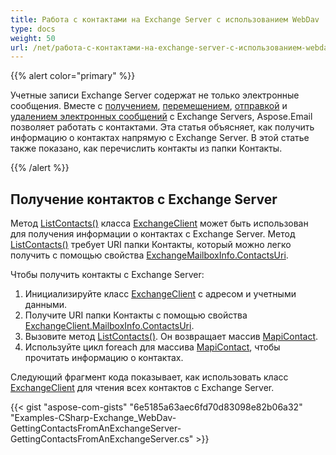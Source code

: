 ```yaml
---
title: Работа с контактами на Exchange Server с использованием WebDav
type: docs
weight: 50
url: /net/работа-с-контактами-на-exchange-server-с-использованием-webdav/
---
```


{{% alert color="primary" %}} 

Учетные записи Exchange Server содержат не только электронные сообщения. Вместе с [получением](/email/net/working-with-exchange-mailbox-and-messages-using-webdav/#fetch-messages-from-an-exchange-server-mailbox), [перемещением](/email/net/working-with-exchange-mailbox-and-messages-using-webdav/#moving-messages), [отправкой](/email/net/working-with-exchange-mailbox-and-messages-using-webdav/#sending-email-messages) и [удалением электронных сообщений](/email/net/working-with-exchange-mailbox-and-messages-using-webdav/#deleting-messages) с Exchange Servers, Aspose.Email позволяет работать с контактами. Эта статья объясняет, как получить информацию о контактах напрямую с Exchange Server. В этой статье также показано, как перечислить контакты из папки Контакты.

{{% /alert %}} 
## **Получение контактов с Exchange Server**
Метод [ListContacts()](https://apireference.aspose.com/email/net/aspose.email.clients.exchange.dav/exchangeclient/methods/listcontacts) класса [ExchangeClient](https://apireference.aspose.com/email/net/aspose.email.clients.exchange.dav/exchangeclient) может быть использован для получения информации о контактах с Exchange Server. Метод [ListContacts()](https://apireference.aspose.com/email/net/aspose.email.clients.exchange.dav/exchangeclient/methods/listcontacts) требует URI папки Контакты, который можно легко получить с помощью свойства [ExchangeMailboxInfo.ContactsUri](https://apireference.aspose.com/email/net/aspose.email.clients.exchange/exchangemailboxinfo/properties/contactsuri).

Чтобы получить контакты с Exchange Server:

1. Инициализируйте класс [ExchangeClient](https://apireference.aspose.com/email/net/aspose.email.clients.exchange.dav/exchangeclient) с адресом и учетными данными.
1. Получите URI папки Контакты с помощью свойства [ExchangeClient.MailboxInfo.ContactsUri](https://apireference.aspose.com/email/net/aspose.email.clients.exchange/exchangemailboxinfo/properties/contactsuri).
1. Вызовите метод [ListContacts()](https://apireference.aspose.com/email/net/aspose.email.clients.exchange.dav/exchangeclient/methods/listcontacts). Он возвращает массив [MapiContact](https://apireference.aspose.com/email/net/aspose.email.mapi/mapicontact).
1. Используйте цикл foreach для массива [MapiContact](https://apireference.aspose.com/email/net/aspose.email.mapi/mapicontact), чтобы прочитать информацию о контактах.

Следующий фрагмент кода показывает, как использовать класс [ExchangeClient](https://apireference.aspose.com/email/net/aspose.email.clients.exchange.dav/exchangeclient) для чтения всех контактов с Exchange Server.



{{< gist "aspose-com-gists" "6e5185a63aec6fd70d83098e82b06a32" "Examples-CSharp-Exchange_WebDav-GettingContactsFromAnExchangeServer-GettingContactsFromAnExchangeServer.cs" >}}